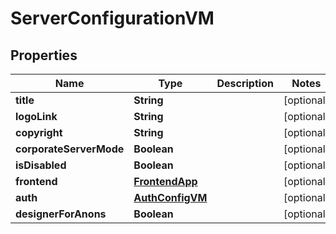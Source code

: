 

# ServerConfigurationVM


## Properties

Name | Type | Description | Notes
------------ | ------------- | ------------- | -------------
**title** | **String** |  |  [optional]
**logoLink** | **String** |  |  [optional]
**copyright** | **String** |  |  [optional]
**corporateServerMode** | **Boolean** |  |  [optional]
**isDisabled** | **Boolean** |  |  [optional]
**frontend** | [**FrontendApp**](FrontendApp.md) |  |  [optional]
**auth** | [**AuthConfigVM**](AuthConfigVM.md) |  |  [optional]
**designerForAnons** | **Boolean** |  |  [optional]



